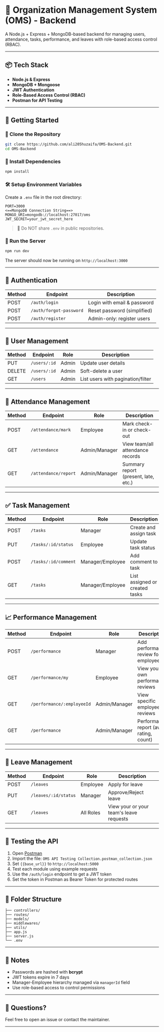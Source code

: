 
# 🏢 Organization Management System (OMS) - Backend

A Node.js + Express + MongoDB-based backend for managing users, attendance, tasks, performance, and leaves with role-based access control (RBAC).

---

## 📦 Tech Stack

- **Node.js & Express**
- **MongoDB + Mongoose**
- **JWT Authentication**
- **Role-Based Access Control (RBAC)**
- **Postman for API Testing**

---

## 🚀 Getting Started

### 📁 Clone the Repository

```bash
git clone https://github.com/ali205huzaifa/OMS-Backend.git
cd OMS-Backend
```

### 🧩 Install Dependencies

```bash
npm install
```

### 🛠️ Setup Environment Variables

Create a `.env` file in the root directory:

```
PORT=3000
<==MongoDB Connection String==>
MONGO_URI=mongodb://localhost:27017/oms
JWT_SECRET=your_jwt_secret_here
```

> 🔐 Do NOT share `.env` in public repositories.

### 🏁 Run the Server

```bash
npm run dev
```

The server should now be running on `http://localhost:3000`

---

## 🔑 Authentication

| Method | Endpoint                  | Description                     |
|--------|---------------------------|---------------------------------|
| POST   | `/auth/login`             | Login with email & password     |
| POST   | `/auth/forgot-password`   | Reset password (simplified)     |
| POST   | `/auth/register`          | Admin-only: register users      |

---

## 👤 User Management

| Method | Endpoint       | Role       | Description                       |
|--------|----------------|------------|-----------------------------------|
| PUT    | `/users/:id`   | Admin      | Update user details               |
| DELETE | `/users/:id`   | Admin      | Soft-delete a user                |
| GET    | `/users`       | Admin      | List users with pagination/filter |

---

## 📅 Attendance Management

| Method | Endpoint           | Role        | Description                                |
|--------|--------------------|-------------|--------------------------------------------|
| POST   | `/attendance/mark` | Employee    | Mark check-in or check-out                 |
| GET    | `/attendance`      | Admin/Manager | View team/all attendance records         |
| GET    | `/attendance/report` | Admin/Manager | Summary report (present, late, etc.)   |

---

## ✅ Task Management

| Method | Endpoint                  | Role        | Description                               |
|--------|---------------------------|-------------|-------------------------------------------|
| POST   | `/tasks`                  | Manager     | Create and assign task                    |
| PUT    | `/tasks/:id/status`       | Employee    | Update task status                        |
| POST   | `/tasks/:id/comment`      | Manager/Employee | Add comment to task                  |
| GET    | `/tasks`                 | Manager/Employee | List assigned or created tasks       |

---

## 📈 Performance Management

| Method | Endpoint               | Role          | Description                                  |
|--------|------------------------|---------------|----------------------------------------------|
| POST   | `/performance`         | Manager       | Add performance review for an employee       |
| GET    | `/performance/my`      | Employee      | View your own performance reviews            |
| GET    | `/performance/:employeeId` | Admin/Manager | View specific employee's reviews         |
| GET    | `/performance`         | Admin/Manager | Performance report (avg rating, count)       |

---

## 🌴 Leave Management

| Method | Endpoint              | Role          | Description                                  |
|--------|-----------------------|---------------|----------------------------------------------|
| POST   | `/leaves`             | Employee      | Apply for leave                              |
| PUT    | `/leaves/:id/status`  | Manager       | Approve/Reject leave                         |
| GET    | `/leaves`             | All Roles     | View your or your team's leave requests      |

---

## 🧪 Testing the API

1. Open [Postman](https://www.postman.com/)
2. Import the file: `OMS API Testing Collection.postman_collection.json`
3. Set `{{base_url}}` to `http://localhost:5000`
4. Test each module using example requests
5. Use the `/auth/login` endpoint to get a JWT token
6. Set the token in Postman as Bearer Token for protected routes

---

## 📂 Folder Structure

```
├── controllers/
├── routes/
├── models/
├── middlewares/
├── utils/
├── app.js
├── server.js
└── .env
```

---

## 📌 Notes

- Passwords are hashed with **bcrypt**
- JWT tokens expire in 7 days
- Manager-Employee hierarchy managed via `managerId` field
- Use role-based access to control permissions

---

## 💬 Questions?

Feel free to open an issue or contact the maintainer.

---

